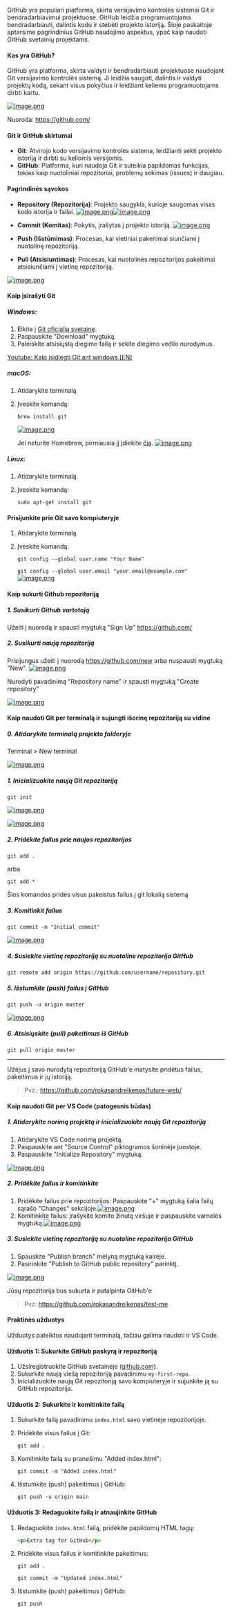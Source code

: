 GitHub yra populiari platforma, skirta versijavimo kontrolės sistemai Git ir bendradarbiavimui projektuose. GitHub leidžia programuotojams bendradarbiauti, dalintis kodu ir stebėti projekto istoriją. Šioje paskaitoje aptarsime pagrindinius GitHub naudojimo aspektus, ypač kaip naudoti GitHub svetainių projektams.

#### Kas yra GitHub?

GitHub yra platforma, skirta valdyti ir bendradarbiauti projektuose naudojant Git versijavimo kontrolės sistemą. Ji leidžia saugoti, dalintis ir valdyti projektų kodą, sekant visus pokyčius ir leidžiant keliems programuotojams dirbti kartu.

[![image.png](https://i.postimg.cc/C1ZTgnz9/image.png)](https://postimg.cc/wydb5v5k)

Nuoroda: https://github.com/

#### Git ir GitHub skirtumai

-   **Git**: Atvirojo kodo versijavimo kontrolės sistema, leidžianti sekti projekto istoriją ir dirbti su keliomis versijomis.
-   **GitHub**: Platforma, kuri naudoja Git ir suteikia papildomas funkcijas, tokias kaip nuotoliniai repozitoriai, problemų sekimas (issues) ir daugiau.

#### Pagrindinės sąvokos

-   **Repository (Repozitorija)**: Projekto saugykla, kurioje saugomas visas kodo istorija ir failai. [![image.png](https://i.postimg.cc/htC5tPWn/image.png)](https://postimg.cc/752VB4Zt)[![image.png](https://i.postimg.cc/43mF7ks9/image.png)](https://postimg.cc/94HBKk4m)

-   **Commit (Komitas)**: Pokytis, įrašytas į projekto istoriją. [![image.png](https://i.postimg.cc/CL7vcLK8/image.png)](https://postimg.cc/7fCM640P)
-   **Push (Išstūmimas)**: Procesas, kai vietiniai pakeitimai siunčiami į nuotolinę repozitoriją.
-   **Pull (Atsisiuntimas)**: Procesas, kai nuotolinės repozitorijos pakeitimai atsisiunčiami į vietinę repozitoriją.

[![image.png](https://i.postimg.cc/TwjjhCLb/image.png)](https://postimg.cc/k64RpNyM)

#### Kaip įsirašyti Git

##### Windows:

1.  Eikite į [Git oficialią svetainę](https://git-scm.com/).
2.  Paspauskite "Download" mygtuką.
3.  Paleiskite atsisiųstą diegimo failą ir sekite diegimo vedlio nurodymus.

[Youtube: Kaip įsidiegti Git ant windows [EN]](https://www.youtube.com/watch?v=8HhEupU4iGU)

##### macOS:

1.  Atidarykite terminalą.
2.  Įveskite komandą:
    
    `brew install git` 

	  [![image.png](https://i.postimg.cc/sgwgfSg2/image.png)](https://postimg.cc/BjP0MjDW)
	  
    Jei neturite Homebrew, pirmiausia jį įdiekite [čia](https://brew.sh/). [![image.png](https://i.postimg.cc/Y049QVpn/image.png)](https://postimg.cc/y3HsHL3c)

##### Linux:

1.  Atidarykite terminalą.
2.  Įveskite komandą:
    
    `sudo apt-get install git` 
    

#### Prisijunkite prie Git savo kompiuteryje

1.  Atidarykite terminalą.
2.  Įveskite komandą:
    
    
    `git config --global user.name "Your Name"`

    `git config --global user.email "your.email@example.com"` 
[![image.png](https://i.postimg.cc/v8pQGfDs/image.png)](https://postimg.cc/z3FmjLnt)
    
    
#### Kaip sukurti Github repozitoriją

##### 1. Susikurti Github vartotoją

Užeiti į nuorodą ir spausti mygtuką "Sign Up" https://github.com/

##### 2. Susikurti naują repozitoriją

Prisijungus užeiti į nuorodą https://github.com/new arba nuspausti mygtuką "New". [![image.png](https://i.postimg.cc/BZV76sTH/image.png)](https://postimg.cc/dDGjHbSV)

Nurodyti pavadinimą "Repository name" ir spausti mygtuką "Create repository"

[![image.png](https://i.postimg.cc/1zMh7TLB/image.png)](https://postimg.cc/5HHR6P9Q)

#### Kaip naudoti Git per terminalą ir sujungti išorinę repozitoriją su vidine
##### 0. Atidarykite terminalą projekto folderyje

Terminal > New terminal

[![image.png](https://i.postimg.cc/C55JmfSm/image.png)](https://postimg.cc/7JvgLhC2)

##### 1. Inicializuokite naują Git repozitoriją

`git init`

[![image.png](https://i.postimg.cc/qqgVyRYd/image.png)](https://postimg.cc/XBMz0V42)

[![image.png](https://i.postimg.cc/xTMYRk80/image.png)](https://postimg.cc/564Z928G)

##### 2. Pridėkite failus prie naujos repozitorijos

`git add .` 

arba 

`git add *`

Šios komandos pridės visus pakeistus failus į git lokalią sistemą

##### 3. Komitinkit failus

`git commit -m "Initial commit"` 

[![image.png](https://i.postimg.cc/RCwxJXRg/image.png)](https://postimg.cc/w3xGS5nN)

##### 4. Susiekite vietinę repozitoriją su nuotoline repozitorija GitHub

`git remote add origin https://github.com/username/repository.git` 



##### 5. Išstumkite (push) failus į GitHub

`git push -u origin master` 

[![image.png](https://i.postimg.cc/jqcJTQ7F/image.png)](https://postimg.cc/Yj4SfF86)

##### 6. Atsisiųskite (pull) pakeitimus iš GitHub

`git pull origin master` 

---
Užėjus į savo nurodytą repozitoriją GitHub'e matysite pridėtus failus, pakeitimus ir jų istoriją. 

> Pvz.: https://github.com/rokasandreikenas/future-web/


#### Kaip naudoti Git per VS Code (patogesnis būdas)

##### 1. Atidarykite norimą projektą ir inicializuokite naują Git repozitoriją

1.  Atidarykite VS Code norimą projektą.
2.  Paspauskite ant "Source Control" piktogramos šoninėje juostoje.
3.  Paspauskite "Initialize Repository" mygtuką.

[![image.png](https://i.postimg.cc/66YvdLYN/image.png)](https://postimg.cc/z3HvNhsd)

##### 2. Pridėkite failus ir komitinkite

1.  Pridėkite failus prie repozitorijos: Paspauskite "+" mygtuką šalia failų sąrašo "Changes" sekcijoje.[![image.png](https://i.postimg.cc/wjVMp9ZY/image.png)](https://postimg.cc/877NdgTZ)
2.  Komitinkite failus: Įrašykite komito žinutę viršuje ir paspauskite varnelės mygtuką.[![image.png](https://i.postimg.cc/7P3ycmjp/image.png)](https://postimg.cc/F1HqkgrZ)


##### 3. Susiekite vietinę repozitoriją su nuotoline repozitorija GitHub

1.  Spauskite "Publish branch" mėlyną mygtuką kairėje.
2.  Pasirinkite "Publish to GitHub public repository" parinktį.
    
[![image.png](https://i.postimg.cc/fT51QLDN/image.png)](https://postimg.cc/1fnvpy8C)

Jūsų repozitorija bus sukurta ir patalpinta GitHub'e 

> Pvz: https://github.com/rokasandreikenas/test-me

#### Praktinės užduotys

Užduotys pateiktos naudojant terminalą, tačiau galima naudoti ir VS Code.

#### Užduotis 1: Sukurkite GitHub paskyrą ir repozitoriją

1.  Užsiregistruokite GitHub svetainėje ([github.com](https://github.com/)).
2.  Sukurkite naują viešą repozitoriją pavadinimu `my-first-repo`.
3.  Inicializuokite naują Git repozitoriją savo kompiuteryje ir sujunkite ją su GitHub repozitorija.

#### Užduotis 2: Sukurkite ir komitinkite failą

1.  Sukurkite failą pavadinimu `index.html` savo vietinėje repozitorijoje.
2.  Pridėkite visus failus į Git:

    `git add .` 
    
3.  Komitinkite failą su pranešimu "Added index.html":
    
    `git commit -m "Added index.html"` 
    
4.  Išstumkite (push) pakeitimus į GitHub:
    
    `git push -u origin main` 
    

#### Užduotis 3: Redaguokite failą ir atnaujinkite GitHub

1.  Redaguokite `index.html` failą, pridėkite papildomų HTML tagų:
    
	```html
	<p>Extra tag for GitHub</p>
	```
2.  Pridėkite visus failus ir komitinkite pakeitimus:
    

    
    `git add .`
    
    `git commit -m "Updated index.html"` 
    
3.  Išstumkite (push) pakeitimus į GitHub:
    
    `git push` 
    


